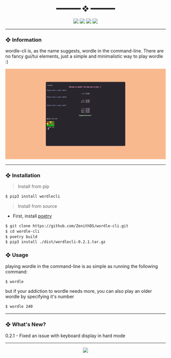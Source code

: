 <h2 align="center"> ━━━━━━  ❖  ━━━━━━ </h2>

<!-- BADGES -->
<div align="center">
   <p></p>
   
   <img src="https://img.shields.io/github/stars/zenithds/wordle-cli?color=F8BD96&labelColor=302D41&style=for-the-badge">   

   <img src="https://img.shields.io/github/forks/zenithds/wordle-cli?color=DDB6F2&labelColor=302D41&style=for-the-badge">   

   <img src="https://img.shields.io/github/repo-size/zenithds/wordle-cli?color=ABE9B3&labelColor=302D41&style=for-the-badge">
   
   <img src="https://badges.pufler.dev/visits/zenithds/wordle-cli?style=for-the-badge&color=96CDFB&logoColor=white&labelColor=302D41"/>
   <br>
</div>

<p/>

---

### ❖ Information 

  wordle-cli is, as the name suggests, wordle in the command-line. There are no fancy gui/tui elements, just a simple and minimalistic way to play wordle :)

  <img src="assets/wordle.gif" alt="wordle preview">

---

### ❖ Installation

> Install from pip
```sh
$ pip3 install wordlecli
```

> Install from source
- First, install [poetry](https://python-poetry.org/)
```sh
$ git clone https://github.com/ZenithDS/wordle-cli.git
$ cd wordle-cli
$ poetry build
$ pip3 install ./dist/wordlecli-0.2.1.tar.gz
```

### ❖ Usage 

playing wordle in the command-line is as simple as running the following command:

```sh
$ wordle
```

but if your addiction to wordle needs more, you can also play an older wordle by specifying it's number

```sh
$ wordle 240
```

---

### ❖ What's New? 
0.2.1 - Fixed an issue with keyboard display in hard mode 

---

<div align="center">

   <img src="https://img.shields.io/static/v1.svg?label=License&message=MIT&color=F5E0DC&labelColor=302D41&style=for-the-badge">

</div>


